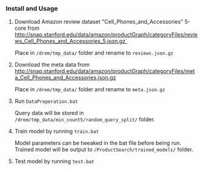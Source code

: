 ### Install and Usage

1. Download Amazon review dataset "Cell_Phones_and_Accessories" 5-core from http://snap.stanford.edu/data/amazon/productGraph/categoryFiles/reviews_Cell_Phones_and_Accessories_5.json.gz`

    Place in `/drem/tmp_data/` folder and rename to `reviews.json.gz`

2. Download the meta data from http://snap.stanford.edu/data/amazon/productGraph/categoryFiles/meta_Cell_Phones_and_Accessories.json.gz

    Place in `/drem/tmp_data/` folder and rename to `meta.json.gz`

3. Run `DataPreperation.bat`

    Query data will be stored in `/drem/tmp_data/min_count5/random_query_split/` folder.

4. Train model by running `train.bat`

    Model parameters can be tweaked in the bat file before being run.
    Trained model will be output to `/ProductSearch/trained_models/` folder.

5. Test model by running `test.bat`